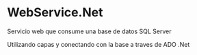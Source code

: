 # WebService.Net
Servicio web que consume una base de datos SQL Server

Utilizando capas y conectando con la base a traves de ADO .Net

